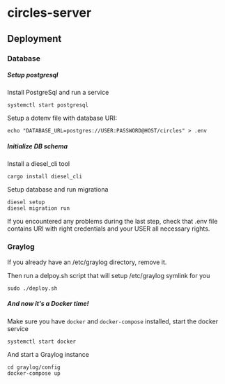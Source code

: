 # circles-server

## Deployment

### Database
##### Setup postgresql
Install PostgreSql and run a service
```
systemctl start postgresql
```

Setup a dotenv file with database URI:
```
echo "DATABASE_URL=postgres://USER:PASSWORD@HOST/circles" > .env
```

##### Initialize DB schema
Install a diesel_cli tool
```
cargo install diesel_cli
```

Setup database and run migrationa
```
diesel setup
diesel migration run
```

If you encountered any problems during the last step, check that .env file contains URI with right credentials and your USER all necessary rights.


### Graylog
If you already have an /etc/graylog directory, remove it.

Then run a delpoy.sh script that will setup /etc/graylog symlink for you
```
sudo ./deploy.sh
```

##### And now it's a Docker time!

Make sure you have `docker` and `docker-compose` installed, start the docker service
```
systemctl start docker
```

And start a Graylog instance
```
cd graylog/config
docker-compose up
```

